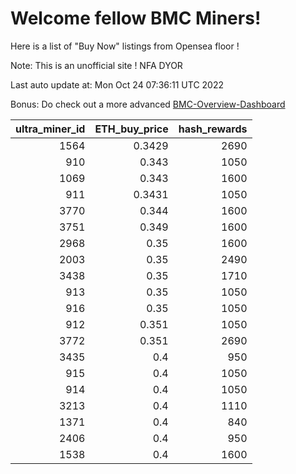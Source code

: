 # Welcome fellow BMC Miners!
Here is a list of "Buy Now" listings from Opensea floor !

Note: This is an unofficial site ! NFA DYOR

Last auto update at: Mon Oct 24 07:36:11 UTC 2022

Bonus: Do check out a more advanced [BMC-Overview-Dashboard](https://dune.com/defifunk/BMC-Overview-Dashboard)


|   ultra_miner_id |   ETH_buy_price |   hash_rewards |
|-----------------:|----------------:|---------------:|
|             1564 |          0.3429 |           2690 |
|              910 |          0.343  |           1050 |
|             1069 |          0.343  |           1600 |
|              911 |          0.3431 |           1050 |
|             3770 |          0.344  |           1600 |
|             3751 |          0.349  |           1600 |
|             2968 |          0.35   |           1600 |
|             2003 |          0.35   |           2490 |
|             3438 |          0.35   |           1710 |
|              913 |          0.35   |           1050 |
|              916 |          0.35   |           1050 |
|              912 |          0.351  |           1050 |
|             3772 |          0.351  |           2690 |
|             3435 |          0.4    |            950 |
|              915 |          0.4    |           1050 |
|              914 |          0.4    |           1050 |
|             3213 |          0.4    |           1110 |
|             1371 |          0.4    |            840 |
|             2406 |          0.4    |            950 |
|             1538 |          0.4    |           1600 |